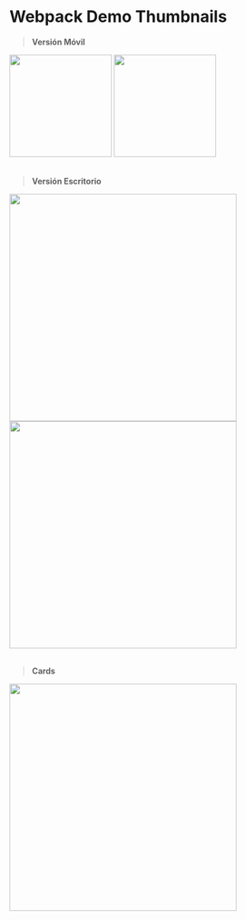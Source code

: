 # __Webpack Demo Thumbnails__

> __Versión Móvil__

<div>
    <img src="https://res.cloudinary.com/daniel-dev23/image/upload/v1664330423/Webpack%20Demo/3_mpolyd.png" alt="" width="180px">
    <img src="https://res.cloudinary.com/daniel-dev23/image/upload/v1664330423/Webpack%20Demo/4_mnclj6.png" alt="" width="180px">
</div>

<br>

> __Versión Escritorio__

<div>
    <img src="https://res.cloudinary.com/daniel-dev23/image/upload/v1664330423/Webpack%20Demo/1_mnfsck.png" alt="" width="400px">
    <img src="https://res.cloudinary.com/daniel-dev23/image/upload/v1664330423/Webpack%20Demo/2_xh3hxh.png" alt="" width="400px">
</div>

<br>

> __Cards__

<div>
    <img src="https://res.cloudinary.com/daniel-dev23/image/upload/v1664330423/Webpack%20Demo/5_dwnyco.png" alt="" width="400px">
</div>
